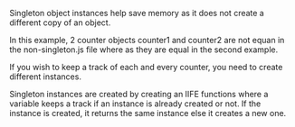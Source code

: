 Singleton object instances help save memory as it does not create a different copy of an object.

In this example, 2 counter objects counter1 and counter2 are not equan in the non-singleton.js file where as they are equal in the second example.

If you wish to keep a track of each and every counter, you need to create different instances.

Singleton instances are created by creating an IIFE functions where a variable keeps a track if an instance is already created or not. If the instance is created, it returns the same instance else it creates a new one.